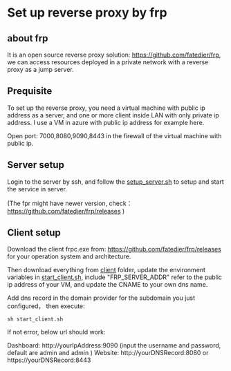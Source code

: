 # Set up reverse proxy by frp

## about frp
It is an open source reverse proxy solution: https://github.com/fatedier/frp, we can access resources deployed in a private network with a reverse proxy as a jump server.

## Prequisite

To set up the reverse proxy, you need a virtual machine with public ip address as a server, and one or more client inside LAN with only private ip address. I use a VM in azure with public ip address for example here.

Open port: 7000,8080,9090,8443 in the firewall of the virtual machine with public ip.

## Server setup

Login to the server by ssh, and follow the [setup_server.sh](./server/setup_server.sh) to setup and start the service in server.

(The fpr might have newer version, check： https://github.com/fatedier/frp/releases )

## Client setup

Download the client frpc.exe from: https://github.com/fatedier/frp/releases for your operation system and architecture.

Then download everything from [client](./client/) folder, update the environment variables in [start_client.sh](./client/start_client.sh), include "FRP_SERVER_ADDR" refer to the public ip address of your VM, and update the CNAME to your own dns name.

Add dns record in the domain provider for the subdomain you just configured， then execute:

```
sh start_client.sh
```

If not error, below url should work:

Dashboard: http://yourIpAddress:9090  (input the username and password, default are admin and admin )
Website: http://yourDNSRecord:8080 or https://yourDNSRecord:8443

